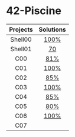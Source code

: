 # 42-Piscine
| Projects      | Solutions  |
| :--------------:| :----------:|
| Shell00 | [100%](./Shell00) |
| Shell01 |  [70](./Shell01)  |
| C00 | [81%](./C00) | 
| C01 | [100%](./C01) | 
| C02 | [85%](./C02) | 
| C03 |  [100%](./C03) | 
| C04 |  [85%](./C04)| 
| C05 | [80%](./C05)| 
| C06 | [100%](./C06) | 
| C07 |  [  ](./C07)| 
